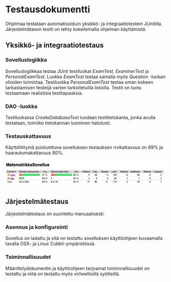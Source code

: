 # Testausdokumentti

Ohjelmaa testataan automatisoiduin yksikkö- ja integraatiotestein JUnitilla.
Järjestelmätason testit on tehty kokeilemalla ohjelman käyttämistä.

## Yksikkö- ja integraatiotestaus

### Sovelluslogiikka

Sovelluslogiikkaa testaa JUnit testiluokat _ExamTest_, _ExaminerTest_ ja _PersonalExamTest_. 
Luokka _ExamTest_ testaa samalla myös _Question_ -luokan olioiden toimintaa. 
Testiluokka _PersonalExamTest_ testaa oman kokeen tarkastamisen testeijä varten tarkoitetuilla listoilla. 
Testit on luotu testaamaan realistisia testitapauksia. 

### DAO -luokka

Testiluokassa _CreateDatabaseTest_ luodaan testitietokanta, jonka avulla testataan, toimiiko tietokannan luominen halutusti. 

### Testauskattavuus

Käyttöliittymä poisluettuna sovelluksen testauksen rivikattavuus on 89% ja haarautumakattavuus 80%.

![testikattavuus](kuvat/testikattavuus.png)


## Järjestelmätestaus

Järjestelmätestaus on suoritettu manuaalisesti.

### Asennus ja konfigurointi

Sovellus on ladattu ja sitä on testattu sovelluksen käyttöohjeen kuvaamalla tavalla OSX- ja Linux Cubbli-ympäristössä.

### Toiminnallisuudet

Määrittelydokumentin ja käyttöohjeen tarjoamat toiminnallisuudet on testattu ja 
niitä on testattu myös virheellisillä syötteillä.


